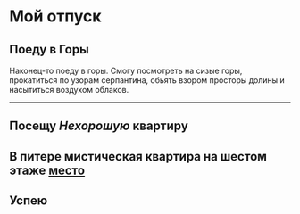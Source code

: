 # Мой отпуск


## Поеду в **Горы**

Наконец-то поеду в горы. Смогу посмотреть на сизые горы, прокатиться по узорам серпантина, обьять взором просторы долины и насытиться воздухом облаков.

----
## Посещу **_Нехорошую_** квартиру
В питере мистическая квартира **на шестом** этаже [место](https://yandex.ru/maps/-/CCUJZIcN1A
)
---

## Успею
